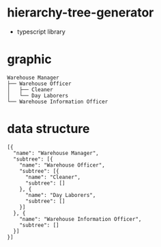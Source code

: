 # hierarchy-tree-generator
- typescript library

# graphic
```
Warehouse Manager
├── Warehouse Officer
│   ├── Cleaner
│   └── Day Laborers
└── Warehouse Information Officer
```

# data structure
```
[{
  "name": "Warehouse Manager",
  "subtree": [{
    "name": "Warehouse Officer",
    "subtree": [{
      "name": "Cleaner",
      "subtree": []
    }, {
      "name": "Day Laborers",
      "subtree": []
    }]
  }, {
    "name": "Warehouse Information Officer",
    "subtree": []
  }]
}]
```